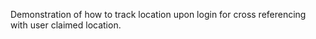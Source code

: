 Demonstration of how to track location upon login for cross referencing with user claimed location.
